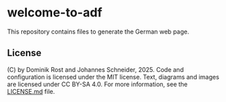 # welcome-to-adf

This repository contains files to generate the German web page.

## License

(C) by Dominik Rost and Johannes Schneider, 2025. Code and configuration is licensed under the MIT license. Text, diagrams and images are licensed under CC BY-SA 4.0. For more information, see the [LICENSE.md](LICENSE.md) file.
